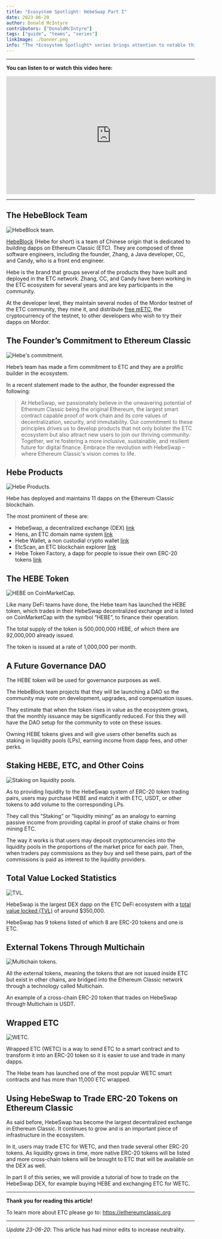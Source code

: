 ```yaml
---
title: "Ecosystem Spotlight: HebeSwap Part I"
date: 2023-06-20
author: Donald McIntyre
contributors: ["DonaldMcIntyre"]
tags: ["guide", "teams", "series"]
linkImage: ./banner.png
info: "The *Ecosystem Spotlight* series brings attention to notable third party projects operating in the Ethereum Classic space. The articles in this series, along with all other content on this website, *are not* and *can not* be considered official endorsements. Content is provided for informational purposes only, and do not reflect the views of all ETC stakeholders. Always do your own research."
---
```


---
**You can listen to or watch this video here:**

<iframe width="560" height="315" src="https://www.youtube.com/embed/26ZpZiWWEsw" title="YouTube video player" frameborder="0" allow="accelerometer; autoplay; clipboard-write; encrypted-media; gyroscope; picture-in-picture; web-share" allowfullscreen></iframe>

---

## The HebeBlock Team

![HebeBlock team.](./1.png)

[HebeBlock](https://hebeblock.com/) (Hebe for short) is a team of Chinese origin that is dedicated to building dapps on Ethereum Classic (ETC). They are composed of three software engineers, including the founder, Zhang, a Java developer, CC, and Candy, who is a front end engineer.

Hebe is the brand that groups several of the products they have built and deployed in the ETC network. Zhang, CC, and Candy have been working in the ETC ecosystem for several years and are key participants in the community.

At the developer level, they maintain several nodes of the Mordor testnet of the ETC community, they mine it, and distribute [free mETC](https://easy.hebeswap.com/#/), the cryptocurrency of the testnet, to other developers who wish to try their dapps on Mordor.

## The Founder’s Commitment to Ethereum Classic

![Hebe's commitment.](./2.png)

Hebe’s team has made a firm commitment to ETC and they are a prolific builder in the ecosystem. 

In a recent statement made to the author, the founder expressed the following:

> At HebeSwap, we passionately believe in the unwavering potential of Ethereum Classic being the original Ethereum, the largest smart contract capable proof of work chain and its core values of decentralization, security, and immutability. Our commitment to these principles drives us to develop products that not only bolster the ETC ecosystem but also attract new users to join our thriving community. Together, we're fostering a more inclusive, sustainable, and resilient future for digital finance. Embrace the revolution with HebeSwap – where Ethereum Classic's vision comes to life.

## Hebe Products

![Hebe Products.](./3.png)

Hebe has deployed and maintains 11 dapps on the Ethereum Classic blockchain.

The most prominent of these are:

- HebeSwap, a decentralized exchange (DEX) [link](https://hebeswap.com/)
- Hens, an ETC domain name system [link](https://app.hens.domains/)
- Hebe Wallet, a non custodial crypto wallet [link](https://hebe.cc/)
- EtcScan, an ETC blockchain explorer [link](https://etcerscan.com/)
- Hebe Token Factory, a dapp for people to issue their own ERC-20 tokens [link](https://easy.hebeswap.com/#/)

## The HEBE Token

![HEBE on CoinMarketCap.](./4.png)

Like many DeFi teams have done, the Hebe team has launched the HEBE token, which trades in their HebeSwap decentralized exchange and is listed on CoinMarketCap with the symbol “HEBE”, to finance their operation.

The total supply of the token is 500,000,000 HEBE, of which there are 92,000,000 already issued.

The token is issued at a rate of 1,000,000 per month.
 
## A Future Governance DAO

The HEBE token will be used for governance purposes as well.

The HebeBlock team projects that they will be launching a DAO so the community may vote on development, upgrades, and compensation issues.

They estimate that when the token rises in value as the ecosystem grows, that the monthly issuance may be significantly reduced. For this they will have the DAO setup for the community to vote on these issues.

Owning HEBE tokens gives and will give users other benefits such as staking in liquidity pools (LPs), earning income from dapp fees, and other perks.

## Staking HEBE, ETC, and Other Coins

![Staking on liquidity pools.](./5.png)

As to providing liquidity to the HebeSwap system of ERC-20 token trading pairs, users may purchase HEBE and match it with ETC, USDT, or other tokens to add volume to the corresponding LPs.

They call this “Staking” or “liquidity mining” as an analogy to earning passive income from providing capital in proof of stake chains or from mining ETC.

The way it works is that users may deposit cryptocurrencies into the liquidity pools in the proportions of the market price for each pair. Then, when traders pay commissions as they buy and sell these pairs, part of the commissions is paid as interest to the liquidity providers.

## Total Value Locked  Statistics

![TVL.](./6.png)

HebeSwap is the largest DEX dapp on the ETC DeFi ecosystem with a [total value locked (TVL)](https://defillama.com/chain/EthereumClassic?tvl=true) of around $350,000.

HebeSwap has 9 tokens listed of which 8 are ERC-20 tokens and one is ETC.

## External Tokens Through Multichain

![Multichain tokens.](./7.png)

All the external tokens, meaning the tokens that are not issued inside ETC but exist in other chains, are bridged into the Ethereum Classic network through a technology called Multichain.

An example of a cross-chain ERC-20 token that trades on HebeSwap through Multichain is USDT.

## Wrapped ETC

![WETC.](./8.png)

Wrapped ETC (WETC) is a way to send ETC to a smart contract and to transform it into an ERC-20 token so it is easier to use and trade in many dapps.

The Hebe team has launched one of the most popular WETC smart contracts and has more than 11,000 ETC wrapped.

## Using HebeSwap to Trade ERC-20 Tokens on Ethereum Classic

As said before, HebeSwap has become the largest decentralized exchange in Ethereum Classic. It continues to grow and is an important piece of infrastructure in the ecosystem.

In it, users may trade ETC for WETC, and then trade several other ERC-20 tokens. As liquidity grows in time, more native ERC-20 tokens will be listed and more cross-chain tokens will be brought to ETC that will be available on the DEX as well.

In part II of this series, we will provide a tutorial of how to trade on the HebeSwap DEX, for example buying HEBE and exchanging ETC for WETC.

---

**Thank you for reading this article!**

To learn more about ETC please go to: https://ethereumclassic.org

---

*Update 23-06-20*: This article has had minor edits to increase neutrality.